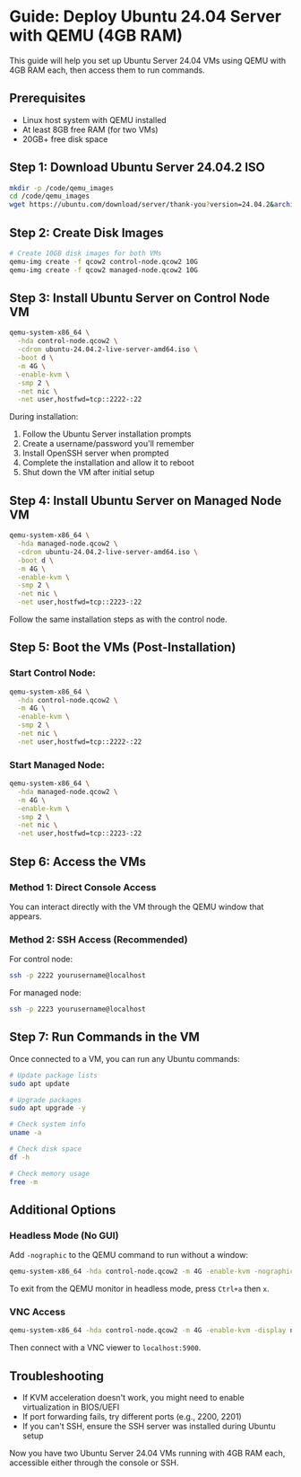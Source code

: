# Guide: Deploy Ubuntu 24.04 Server with QEMU (4GB RAM)

This guide will help you set up Ubuntu Server 24.04 VMs using QEMU with 4GB RAM each, then access them to run commands.

## Prerequisites
- Linux host system with QEMU installed
- At least 8GB free RAM (for two VMs)
- 20GB+ free disk space

## Step 1: Download Ubuntu Server 24.04.2 ISO

```bash
mkdir -p /code/qemu_images
cd /code/qemu_images
wget https://ubuntu.com/download/server/thank-you?version=24.04.2&architecture=amd64&lts=true
```

## Step 2: Create Disk Images

```bash
# Create 10GB disk images for both VMs
qemu-img create -f qcow2 control-node.qcow2 10G
qemu-img create -f qcow2 managed-node.qcow2 10G
```

## Step 3: Install Ubuntu Server on Control Node VM

```bash
qemu-system-x86_64 \
  -hda control-node.qcow2 \
  -cdrom ubuntu-24.04.2-live-server-amd64.iso \
  -boot d \
  -m 4G \
  -enable-kvm \
  -smp 2 \
  -net nic \
  -net user,hostfwd=tcp::2222-:22
```

During installation:
1. Follow the Ubuntu Server installation prompts
2. Create a username/password you'll remember
3. Install OpenSSH server when prompted
4. Complete the installation and allow it to reboot
5. Shut down the VM after initial setup

## Step 4: Install Ubuntu Server on Managed Node VM

```bash
qemu-system-x86_64 \
  -hda managed-node.qcow2 \
  -cdrom ubuntu-24.04.2-live-server-amd64.iso \
  -boot d \
  -m 4G \
  -enable-kvm \
  -smp 2 \
  -net nic \
  -net user,hostfwd=tcp::2223-:22
```

Follow the same installation steps as with the control node.

## Step 5: Boot the VMs (Post-Installation)

### Start Control Node:
```bash
qemu-system-x86_64 \
  -hda control-node.qcow2 \
  -m 4G \
  -enable-kvm \
  -smp 2 \
  -net nic \
  -net user,hostfwd=tcp::2222-:22
```

### Start Managed Node:
```bash
qemu-system-x86_64 \
  -hda managed-node.qcow2 \
  -m 4G \
  -enable-kvm \
  -smp 2 \
  -net nic \
  -net user,hostfwd=tcp::2223-:22
```

## Step 6: Access the VMs

### Method 1: Direct Console Access
You can interact directly with the VM through the QEMU window that appears.

### Method 2: SSH Access (Recommended)
For control node:
```bash
ssh -p 2222 yourusername@localhost
```

For managed node:
```bash
ssh -p 2223 yourusername@localhost
```

## Step 7: Run Commands in the VM

Once connected to a VM, you can run any Ubuntu commands:

```bash
# Update package lists
sudo apt update

# Upgrade packages
sudo apt upgrade -y

# Check system info
uname -a

# Check disk space
df -h

# Check memory usage
free -m
```

## Additional Options

### Headless Mode (No GUI)
Add `-nographic` to the QEMU command to run without a window:

```bash
qemu-system-x86_64 -hda control-node.qcow2 -m 4G -enable-kvm -nographic -net nic -net user,hostfwd=tcp::2222-:22
```

To exit from the QEMU monitor in headless mode, press `Ctrl+a` then `x`.

### VNC Access
```bash
qemu-system-x86_64 -hda control-node.qcow2 -m 4G -enable-kvm -display none -vnc :0
```

Then connect with a VNC viewer to `localhost:5900`.

## Troubleshooting

- If KVM acceleration doesn't work, you might need to enable virtualization in BIOS/UEFI
- If port forwarding fails, try different ports (e.g., 2200, 2201)
- If you can't SSH, ensure the SSH server was installed during Ubuntu setup

Now you have two Ubuntu Server 24.04 VMs running with 4GB RAM each, accessible either through the console or SSH.